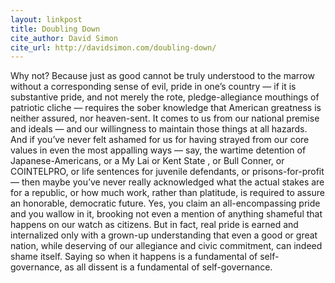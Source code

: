 ```yaml
---
layout: linkpost
title: Doubling Down
cite_author: David Simon
cite_url: http://davidsimon.com/doubling-down/
---
```

Why not? Because just as good cannot be truly understood to the marrow
without a corresponding sense of evil, pride in one’s country — if it is
substantive pride, and not merely the rote, pledge-allegiance mouthings
of patriotic cliche — requires the sober knowledge that American
greatness is neither assured, nor heaven-sent. It comes to us from our
national premise and ideals — and our willingness to maintain those
things at all hazards. And if you’ve never felt ashamed for us for
having strayed from our core values in even the most appalling ways —
say, the wartime detention of Japanese-Americans, or a My Lai or Kent
State , or Bull Conner, or COINTELPRO, or life sentences for juvenile
defendants, or prisons-for-profit — then maybe you’ve never really
acknowledged what the actual stakes are for a republic, or how much
work, rather than platitude, is required to assure an honorable,
democratic future. Yes, you claim an all-encompassing pride and you
wallow in it, brooking not even a mention of anything shameful that
happens on our watch as citizens. But in fact, real pride is earned and
internalized only with a grown-up understanding that even a good or
great nation, while deserving of our allegiance and civic commitment,
can indeed shame itself. Saying so when it happens is a fundamental of
self-governance, as all dissent is a fundamental of self-governance.
